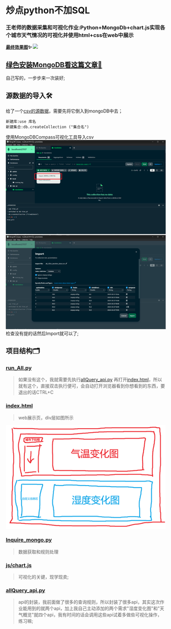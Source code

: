 # 炒点python不加SQL
### 王老师的数据采集和可视化作业:Python+MongoDb+chart.js实现各个城市天气情况的可视化并使用html+css在web中展示
**[最终效果图](./all_img/dome—OK.png)✨**
![](./all_img/dome—OK.png)
## [绿色安装MongoDB看这篇文章🧐](./mongo从安装到使用.md)
自己写的，一步步来一次装好;
## 源数据的导入🛠️
给了一个[csv的源数据](./csv源数据/all_cities_weather_data.csv)，需要先将它倒入到mongoDB中去；
```ssh
新建库:use 库名
新建集合:db.createCollection ("集合名")
```
使用MongoDBCompass可视化工具导入csv
![](./all_img/导入csv.png)
![](./all_img/导入csv2.png)
检查没有提的话然后Import就可以了;
## 项目结构🗂️
### [run_All.py](./run_All.py)
> 如果没有这个，我就需要先执行[allQuery_api.py](./allQuery_api.py)
再打开[index.html](./index.html)，所以就有这个，直接双击执行便可，会自动打开浏览器看到你想看到的东西，要退出的话CTRL+C
> 
### [index.html](./index.html)
> web展示页，div层如图所示
> 
![](./web设计图.png)
### [Inquire_mongo.py](./Inquire_mongo.py)
> 数据获取和规则处理
> 
### [js/chart.js](./jschart.js)
> 可视化的关键，现学现卖;
> 
### [allQuery_api.py](./allQuery_api.py)
> api的封装，我前面做了很多的查询规则，所以封装了很多api，其实这次作业能用到的就两个api，加上我自己主动添加的两个需求"湿度变化图"和"天气概览"就四个api，我有时间的话会调用这些api试着多做些可视化操作，练习嘛;
> 
> 






